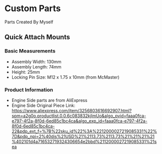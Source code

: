 # Custom Parts
Parts Created By Myself
## Quick Attach Mounts

### Basic Measurements
+ Assembly Width: 130mm
+ Assembly Length: 74mm
+ Height: 25mm
+ Locking Pin Size: M12 x 1.75 x 10mm (from McMaster)
### Product Information
+ Engine Side parts are from AliExpress
+ Engine Side Original Piece Link: https://www.aliexpress.com/item/3256803616692907.html?spm=a2g0o.productlist.0.0.6c083832kjImUo&algo_pvid=faaa0fca-e797-4f2a-8f0d-6ed85c1bc4ca&algo_exp_id=faaa0fca-e797-4f2a-8f0d-6ed85c1bc4ca-22&pdp_ext_f=%7B%22sku_id%22%3A%2212000027219085331%22%7D&pdp_npi=2%40dis%21USD%21%2113.73%2113.73%21%21%21%21%402101d4a716532719324306654e2bbd%2112000027219085331%21sea

